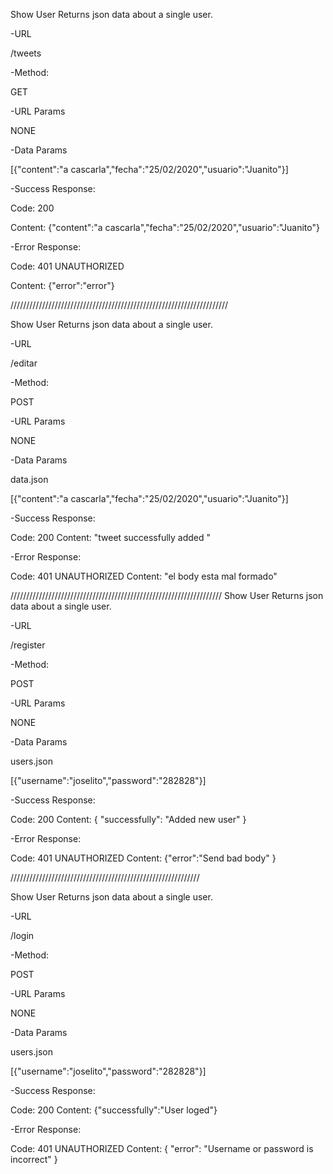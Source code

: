 

Show User
Returns json data about a single user.

-URL

/tweets

-Method:

GET

-URL Params

NONE

-Data Params

[{"content":"a cascarla","fecha":"25/02/2020","usuario":"Juanito"}]

-Success Response:

Code: 200

Content:  {"content":"a cascarla","fecha":"25/02/2020","usuario":"Juanito"}

-Error Response:

Code: 401 UNAUTHORIZED

Content: {"error":"error"}

/////////////////////////////////////////////////////////////////////

Show User
Returns json data about a single user.

-URL

/editar

-Method:

POST

-URL Params

NONE

-Data Params

data.json

[{"content":"a cascarla","fecha":"25/02/2020","usuario":"Juanito"}]

-Success Response:

Code: 200
Content: "tweet successfully added " 

-Error Response:

Code: 401 UNAUTHORIZED
Content: "el body esta mal formado"



///////////////////////////////////////////////////////////////////
Show User
Returns json data about a single user.

-URL

/register

-Method:

POST

-URL Params

NONE

-Data Params

users.json

[{"username":"joselito","password":"282828"}]

-Success Response:

Code: 200
Content: { "successfully": "Added new user" }

-Error Response:

Code: 401 UNAUTHORIZED
Content: {"error":"Send bad body" }


////////////////////////////////////////////////////////////
  
Show User
Returns json data about a single user.

-URL

/login

-Method:

POST

-URL Params

NONE

-Data Params

users.json

[{"username":"joselito","password":"282828"}]

-Success Response:

Code: 200
Content: {"successfully":"User loged"}

-Error Response:

Code: 401 UNAUTHORIZED
Content: { "error": "Username or password is incorrect" }





